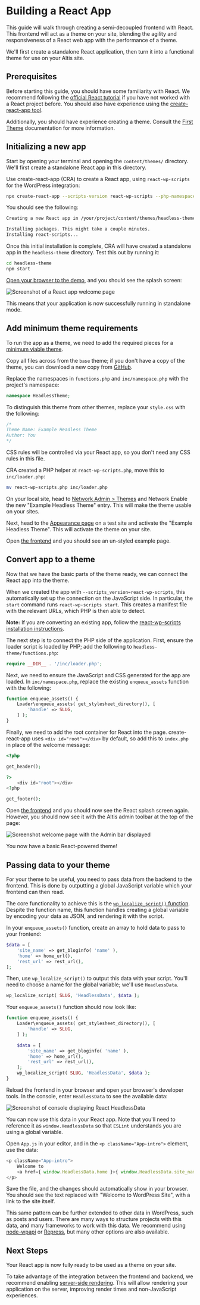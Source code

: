 # Building a React App

This guide will walk through creating a semi-decoupled frontend with React. This frontend will act as a theme on your site, blending
the agility and responsiveness of a React web app with the performance of a theme.

We'll first create a standalone React application, then turn it into a functional theme for use on your Altis site.

## Prerequisites

Before starting this guide, you should have some familiarity with React. We recommend following
the [official React tutorial](https://reactjs.org/tutorial/tutorial.html) if you have not worked with a React project before. You
should also have experience using the [create-react-app tool](https://github.com/facebook/create-react-app).

Additionally, you should have experience creating a theme. Consult the [First Theme](docs://getting-started/first-theme.md)
documentation for more information.

## Initializing a new app

Start by opening your terminal and opening the `content/themes/` directory. We'll first create a standalone React app in this
directory.

Use create-react-app (CRA) to create a React app, using `react-wp-scripts` for the WordPress integration:

```sh
npx create-react-app --scripts-version react-wp-scripts --php-namespace="HeadlessTheme\Loader" headless-theme
```

You should see the following:

```txt
Creating a new React app in /your/project/content/themes/headless-theme.

Installing packages. This might take a couple minutes.
Installing react-scripts...
```

Once this initial installation is complete, CRA will have created a standalone app in the `headless-theme` directory. Test this out
by running it:

```sh
cd headless-theme
npm start
```

[Open your browser to the demo](http://localhost:3000/), and you should see the splash screen:

![Screenshot of a React app welcome page](./react-splash.png)

This means that your application is now successfully running in standalone mode.

## Add minimum theme requirements

To run the app as a theme, we need to add the required pieces for
a [minimum viable theme](docs://getting-started/first-theme.md#theme-structure).

Copy all files across from the `base` theme; if you don't have a copy of the theme, you can download a new copy
from [GitHub](https://github.com/humanmade/platform-skeleton/tree/master/content/themes/base).

Replace the namespaces in `functions.php` and `inc/namespace.php` with the project's namespace:

```php
namespace HeadlessTheme;
```

To distinguish this theme from other themes, replace your `style.css` with the following:

```css
/*
Theme Name: Example Headless Theme
Author: You
*/
```

CSS rules will be controlled via your React app, so you don't need any CSS rules in this file.

CRA created a PHP helper at `react-wp-scripts.php`, move this to `inc/loader.php`:

```sh
mv react-wp-scripts.php inc/loader.php
```

On your local site, head to [Network Admin > Themes](internal://network-admin/themes.php) and Network Enable the new "Example
Headless Theme" entry. This will make the theme usable on your sites.

Next, head to the [Appearance page](internal://admin/themes.php) on a test site and activate the "Example Headless Theme". This will
activate the theme on your site.

Open [the frontend](internal://home/) and you should see an un-styled example page.

## Convert app to a theme

Now that we have the basic parts of the theme ready, we can connect the React app into the theme.

When we created the app with `--scripts_version=react-wp-scripts`, this automatically set up the connection on the JavaScript side.
In particular, the `start` command runs `react-wp-scripts start`. This creates a manifest file with the relevant URLs, which PHP is
then able to detect.

**Note:** If you are converting an existing app, follow
the [react-wp-scripts installation instructions](https://github.com/humanmade/react-wp-scripts#installation--usage).

The next step is to connect the PHP side of the application. First, ensure the loader script is loaded by PHP; add the following
to `headless-theme/functions.php`:

```php
require __DIR__ . '/inc/loader.php';
```

Next, we need to ensure the JavaScript and CSS generated for the app are loaded. In `inc/namespace.php`, replace the
existing `enqueue_assets` function with the following:

```php
function enqueue_assets() {
    Loader\enqueue_assets( get_stylesheet_directory(), [
        'handle' => SLUG,
    ] );
}
```

Finally, we need to add the root container for React into the page. create-react-app uses `<div id="root"></div>` by default, so add
this to `index.php` in place of the welcome message:

```php
<?php

get_header();

?>
    <div id="root"></div>
<?php

get_footer();
```

Open [the frontend](internal://home/) and you should now see the React splash screen again. However, you should now see it with the
Altis admin toolbar at the top of the page:

![Screenshot welcome page with the Admin bar displayed](./react-theme.png)

You now have a basic React-powered theme!

## Passing data to your theme

For your theme to be useful, you need to pass data from the backend to the frontend. This is done by outputting a global JavaScript
variable which your frontend can then read.

The core functionality to achieve this is
the [`wp_localize_script()` function](https://developer.wordpress.org/reference/functions/wp_localize_script/). Despite the function
name, this function handles creating a global variable by encoding your data as JSON, and rendering it with the script.

In your `enqueue_assets()` function, create an array to hold data to pass to your frontend:

```php
$data = [
    'site_name' => get_bloginfo( 'name' ),
    'home' => home_url(),
    'rest_url' => rest_url(),
];
```

Then, use `wp_localize_script()` to output this data with your script. You'll need to choose a name for the global variable; we'll
use `HeadlessData`.

```php
wp_localize_script( SLUG, 'HeadlessData', $data );
```

Your `enqueue_assets()` function should now look like:

```php
function enqueue_assets() {
    Loader\enqueue_assets( get_stylesheet_directory(), [
        'handle' => SLUG,
    ] );

    $data = [
        'site_name' => get_bloginfo( 'name' ),
        'home' => home_url(),
        'rest_url' => rest_url(),
    ];
    wp_localize_script( SLUG, 'HeadlessData', $data );
}
```

Reload the frontend in your browser and open your browser's developer tools. In the console, enter `HeadlessData` to see the
available data:

![Screenshot of console displaying React HeadlessData](./react-data.png)

You can now use this data in your React app. Note that you'll need to reference it as `window.HeadlessData` so that `ESLint`
understands you are using a global variable.

Open `App.js` in your editor, and in the `<p className="App-intro">` element, use the data:

```js
<p className="App-intro">
    Welcome to
    <a href={ window.HeadlessData.home }>{ window.HeadlessData.site_name }</a>
</p>
```

Save the file, and the changes should automatically show in your browser. You should see the text replaced with "Welcome to
WordPress Site", with a link to the site itself.

This same pattern can be further extended to other data in WordPress, such as posts and users. There are many ways to structure
projects with this data, and many frameworks to work with this data. We recommend
using [node-wpapi](https://github.com/WP-API/node-wpapi) or [Repress](https://github.com/humanmade/repress), but many other options
are also available.

## Next Steps

Your React app is now fully ready to be used as a theme on your site.

To take advantage of the integration between the frontend and backend, we recommend enabling [server-side rendering](ssr.md). This
will allow rendering your application on the server, improving render times and non-JavaScript experiences.
